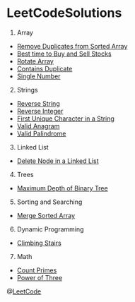 # LeetCodeSolutions

1. Array

- [Remove Duplicates from Sorted Array](https://github.com/26shyamaladevi/LeetCodeSolutions/tree/main/Remove%20Duplicates%20from%20Sorted%20Array)
- [Best time to Buy and Sell Stocks](https://github.com/26shyamaladevi/LeetCodeSolutions/tree/main/Best%20Time%20to%20Buy%20and%20Sell%20Stock%20II)
- [Rotate Array](https://github.com/26shyamaladevi/LeetCodeSolutions/tree/main/Rotate%20_Array)
- [Contains Duplicate](https://github.com/26shyamaladevi/LeetCodeSolutions/tree/main/ContainsDuplicate)
- [Single Number]()
2. Strings

- [Reverse String](https://github.com/26shyamaladevi/LeetCodeSolutions/tree/main/Reverse%20String)
- [Reverse Integer](https://github.com/26shyamaladevi/LeetCodeSolutions/tree/main/Reverse%20Integer)
- [First Unique Character in a String](https://github.com/26shyamaladevi/LeetCodeSolutions/tree/main/First%20_UniqueCharacter_String) 
- [Valid Anagram](https://github.com/26shyamaladevi/LeetCodeSolutions/tree/main/Valid_Anagram) 
- [Valid Palindrome](https://github.com/26shyamaladevi/LeetCodeSolutions/tree/main/Valid_Palindrome)

3. Linked List

- [Delete Node in a Linked List](https://github.com/26shyamaladevi/LeetCodeSolutions/tree/main/Delete%20Node%20in%20Linked%20List)

4. Trees

- [Maximum Depth of Binary Tree](https://github.com/26shyamaladevi/LeetCodeSolutions/tree/main/MaximumDepth_BinaryTree)

5. Sorting and Searching

- [Merge Sorted Array](https://github.com/26shyamaladevi/LeetCodeSolutions/tree/main/Merge_Sorted_Array)

6. Dynamic Programming

- [Climbing Stairs](https://github.com/26shyamaladevi/LeetCodeSolutions/tree/main/Climbing%20Stairs)

7. Math

- [Count Primes](https://github.com/26shyamaladevi/LeetCodeSolutions/tree/main/CountPrimes)
- [Power of Three](https://github.com/26shyamaladevi/LeetCodeSolutions/tree/main/PowerOfThree)

@[LeetCode](https://leetcode.com/)
